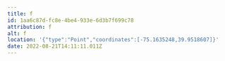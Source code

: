 ```yaml
---
title: f
id: 1aa6c87d-fc8e-4be4-933e-6d3b7f699c78
attribution: f
alt: f
location: '{"type":"Point","coordinates":[-75.1635248,39.9518607]}'
date: 2022-08-21T14:11:11.011Z
---
```


